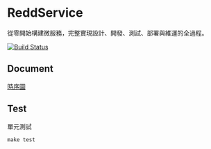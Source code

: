 # ReddService

從零開始構建微服務，完整實現設計、開發、測試、部署與維運的全過程。

[![Build Status](https://github.com/reddtsai/reddservice/actions/workflows/test.yml/badge.svg)](https://github.com/reddtsai/reddservice/actions)

## Document

[時序圖](https://github.com/reddtsai/reddservice/tree/main/docs)

## Test

單元測試

```
make test
```
